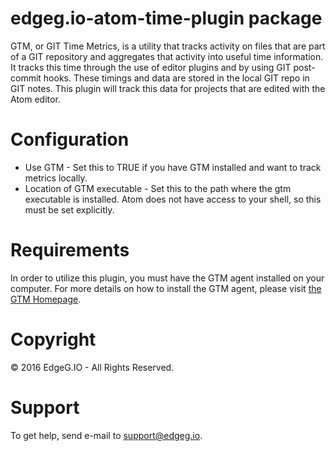 # edgeg.io-atom-time-plugin package

GTM, or GIT Time Metrics, is a utility that tracks activity on files that
are part of a GIT repository and aggregates that activity into useful time
information. It tracks this time through the use of editor plugins and by
using GIT post-commit hooks. These timings and data are stored in the local
GIT repo in GIT notes. This plugin will track this data for projects that are
edited with the Atom editor.

# Configuration

* Use GTM - Set this to TRUE if you have GTM installed and want to track metrics
locally.
* Location of GTM executable - Set this to the path where the gtm
executable is installed. Atom does not have access to your shell, so this
must be set explicitly.

# Requirements

In order to utilize this plugin, you must have the GTM agent installed on
your computer. For more details on how to install the GTM agent, please
visit [the GTM Homepage](http://dogsbuttbrew.com/gtm).

# Copyright

&copy; 2016 EdgeG.IO - All Rights Reserved.

# Support

To get help, send e-mail to support@edgeg.io.
